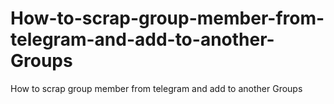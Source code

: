 # How-to-scrap-group-member-from-telegram-and-add-to-another-Groups
How to scrap group member from telegram and add to another Groups
